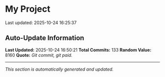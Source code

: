 # My Project


Last updated: 2025-10-24 16:25:37












































































































































































































































































































































































































































































































































## Auto-Update Information

**Last Updated:** 2025-10-24 16:50:21
**Total Commits:** 133
**Random Value:** 8160
**Quote:** _Git commit, git paid._

---
_This section is automatically generated and updated._